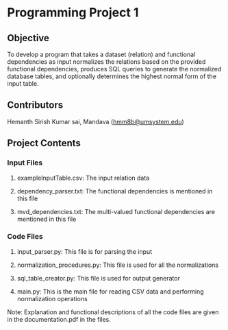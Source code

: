 
# Programming Project 1


## Objective
To develop a program that takes a dataset (relation) and functional dependencies as input normalizes the relations based on the provided functional dependencies, produces SQL queries to generate the normalized database tables, and optionally determines the highest normal form of the input table.


## Contributors
Hemanth Sirish Kumar sai, Mandava (hmm8b@umsystem.edu)

## Project Contents
### Input Files
  1. exampleInputTable.csv: The input relation data

  2. dependency_parser.txt: The functional dependencies is mentioned in this file

  3. mvd_dependencies.txt: The multi-valued functional dependencies are mentioned in this file


### Code Files
  1. input_parser.py: This file is for parsing the input

  2. normalization_procedures.py: This file is used for all the normalizations

  3. sql_table_creator.py: This file is used for output generator

  4. main.py: This is the main file for reading CSV data and performing normalization operations

Note: Explanation and functional descriptions of all the code files are given in the documentation.pdf in the files.
